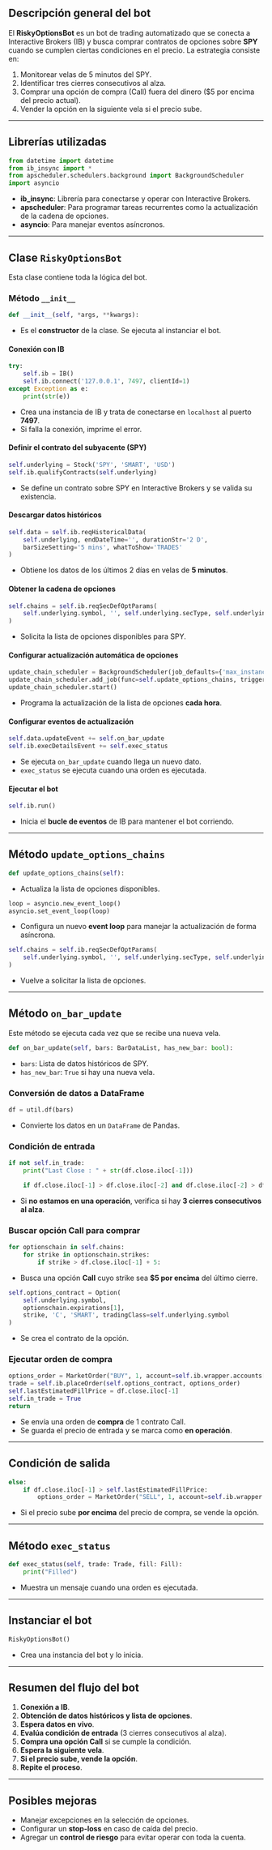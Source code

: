 
## **Descripción general del bot**
El **RiskyOptionsBot** es un bot de trading automatizado que se conecta a Interactive Brokers (IB) y busca comprar contratos de opciones sobre **SPY** cuando se cumplen ciertas condiciones en el precio. La estrategia consiste en:

1. Monitorear velas de 5 minutos del SPY.
2. Identificar tres cierres consecutivos al alza.
3. Comprar una opción de compra (Call) fuera del dinero ($5 por encima del precio actual).
4. Vender la opción en la siguiente vela si el precio sube.

---

## **Librerías utilizadas**
```python
from datetime import datetime
from ib_insync import *
from apscheduler.schedulers.background import BackgroundScheduler
import asyncio
```
- **ib_insync**: Librería para conectarse y operar con Interactive Brokers.
- **apscheduler**: Para programar tareas recurrentes como la actualización de la cadena de opciones.
- **asyncio**: Para manejar eventos asíncronos.

---

## **Clase `RiskyOptionsBot`**
Esta clase contiene toda la lógica del bot.

### **Método `__init__`**
```python
def __init__(self, *args, **kwargs):
```
- Es el **constructor** de la clase. Se ejecuta al instanciar el bot.

#### **Conexión con IB**
```python
try:
    self.ib = IB()
    self.ib.connect('127.0.0.1', 7497, clientId=1)
except Exception as e:
    print(str(e))
```
- Crea una instancia de IB y trata de conectarse en `localhost` al puerto **7497**.
- Si falla la conexión, imprime el error.

#### **Definir el contrato del subyacente (SPY)**
```python
self.underlying = Stock('SPY', 'SMART', 'USD')
self.ib.qualifyContracts(self.underlying)
```
- Se define un contrato sobre SPY en Interactive Brokers y se valida su existencia.

#### **Descargar datos históricos**
```python
self.data = self.ib.reqHistoricalData(
    self.underlying, endDateTime='', durationStr='2 D',
    barSizeSetting='5 mins', whatToShow='TRADES'
)
```
- Obtiene los datos de los últimos 2 días en velas de **5 minutos**.

#### **Obtener la cadena de opciones**
```python
self.chains = self.ib.reqSecDefOptParams(
    self.underlying.symbol, '', self.underlying.secType, self.underlying.conId
)
```
- Solicita la lista de opciones disponibles para SPY.

#### **Configurar actualización automática de opciones**
```python
update_chain_scheduler = BackgroundScheduler(job_defaults={'max_instances': 2})
update_chain_scheduler.add_job(func=self.update_options_chains, trigger='cron', hour='*')
update_chain_scheduler.start()
```
- Programa la actualización de la lista de opciones **cada hora**.

#### **Configurar eventos de actualización**
```python
self.data.updateEvent += self.on_bar_update
self.ib.execDetailsEvent += self.exec_status
```
- Se ejecuta `on_bar_update` cuando llega un nuevo dato.
- `exec_status` se ejecuta cuando una orden es ejecutada.

#### **Ejecutar el bot**
```python
self.ib.run()
```
- Inicia el **bucle de eventos** de IB para mantener el bot corriendo.

---

## **Método `update_options_chains`**
```python
def update_options_chains(self):
```
- Actualiza la lista de opciones disponibles.

```python
loop = asyncio.new_event_loop()
asyncio.set_event_loop(loop)
```
- Configura un nuevo **event loop** para manejar la actualización de forma asíncrona.

```python
self.chains = self.ib.reqSecDefOptParams(
    self.underlying.symbol, '', self.underlying.secType, self.underlying.conId
)
```
- Vuelve a solicitar la lista de opciones.

---

## **Método `on_bar_update`**
Este método se ejecuta cada vez que se recibe una nueva vela.

```python
def on_bar_update(self, bars: BarDataList, has_new_bar: bool):
```
- `bars`: Lista de datos históricos de SPY.
- `has_new_bar`: `True` si hay una nueva vela.

### **Conversión de datos a DataFrame**
```python
df = util.df(bars)
```
- Convierte los datos en un `DataFrame` de Pandas.

### **Condición de entrada**
```python
if not self.in_trade:
    print("Last Close : " + str(df.close.iloc[-1]))

    if df.close.iloc[-1] > df.close.iloc[-2] and df.close.iloc[-2] > df.close.iloc[-3]:
```
- Si **no estamos en una operación**, verifica si hay **3 cierres consecutivos al alza**.

### **Buscar opción Call para comprar**
```python
for optionschain in self.chains:
    for strike in optionschain.strikes:
        if strike > df.close.iloc[-1] + 5:
```
- Busca una opción **Call** cuyo strike sea **$5 por encima** del último cierre.

```python
self.options_contract = Option(
    self.underlying.symbol,
    optionschain.expirations[1],
    strike, 'C', 'SMART', tradingClass=self.underlying.symbol
)
```
- Se crea el contrato de la opción.

### **Ejecutar orden de compra**
```python
options_order = MarketOrder("BUY", 1, account=self.ib.wrapper.accounts[-1])
trade = self.ib.placeOrder(self.options_contract, options_order)
self.lastEstimatedFillPrice = df.close.iloc[-1]
self.in_trade = True
return
```
- Se envía una orden de **compra** de 1 contrato Call.
- Se guarda el precio de entrada y se marca como **en operación**.

---

## **Condición de salida**
```python
else:
    if df.close.iloc[-1] > self.lastEstimatedFillPrice:
        options_order = MarketOrder("SELL", 1, account=self.ib.wrapper.accounts[-1])
```
- Si el precio sube **por encima** del precio de compra, se vende la opción.

---

## **Método `exec_status`**
```python
def exec_status(self, trade: Trade, fill: Fill):
    print("Filled")
```
- Muestra un mensaje cuando una orden es ejecutada.

---

## **Instanciar el bot**
```python
RiskyOptionsBot()
```
- Crea una instancia del bot y lo inicia.

---

## **Resumen del flujo del bot**
1. **Conexión a IB**.
2. **Obtención de datos históricos y lista de opciones**.
3. **Espera datos en vivo**.
4. **Evalúa condición de entrada** (3 cierres consecutivos al alza).
5. **Compra una opción Call** si se cumple la condición.
6. **Espera la siguiente vela**.
7. **Si el precio sube, vende la opción**.
8. **Repite el proceso**.

---

## **Posibles mejoras**
- Manejar excepciones en la selección de opciones.
- Configurar un **stop-loss** en caso de caída del precio.
- Agregar un **control de riesgo** para evitar operar con toda la cuenta.

